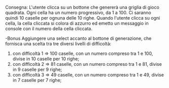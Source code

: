 Consegna:
L'utente clicca su un bottone che genererà una griglia di gioco quadrata. Ogni cella ha un numero progressivo, da 1 a 100. Ci saranno quindi 10 caselle per ognuna delle 10 righe. Quando l'utente clicca su ogni cella, la cella cliccata si colora di azzurro ed emetto un messaggio in console con il numero della cella cliccata.


-Bonus
Aggiungere una select accanto al bottone di generazione, che fornisca una scelta tra tre diversi livelli di difficoltà:
1. con difficoltà 1 => 100 caselle, con un numero compreso tra 1 e 100, divise in 10 caselle per 10 righe;
2. con difficoltà 2 => 81 caselle, con un numero compreso tra 1 e 81, divise in 9 caselle per 9 righe;
3. con difficoltà 3 => 49 caselle, con un numero compreso tra 1 e 49, divise in 7 caselle per 7 righe;
